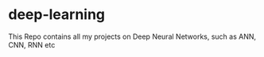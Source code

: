 # deep-learning
This Repo contains all my projects on Deep Neural Networks, such as ANN, CNN, RNN etc
